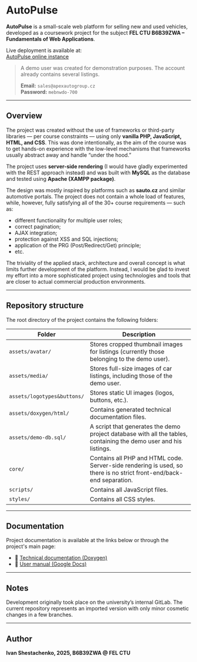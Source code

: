 # AutoPulse

**AutoPulse** is a small-scale web platform for selling new and used vehicles, developed as a coursework project for the subject **FEL CTU B6B39ZWA – Fundamentals of Web Applications**.

Live deployment is available at:  
[AutoPulse online instance](https://zwa.toad.cz/~shestiva/autopulse/core/index.php)

> A demo user was created for demonstration purposes. The account already contains several listings.
> 
> **Email:** `sales@apexautogroup.cz`  
> **Password:** `mebnwdo-700`

---

## Overview

The project was created without the use of frameworks or third-party libraries — per course constraints — using only **vanilla PHP, JavaScript, HTML, and CSS**. This was done intentionally, as the aim of the course was to get hands-on experience with the low-level mechanisms that frameworks usually abstract away and handle “under the hood.”

The project uses **server-side rendering** (I would have gladly experimented with the REST approach instead) and was built with **MySQL** as the database and tested using **Apache (XAMPP package)**.


The design was mostly inspired by platforms such as **sauto.cz** and similar automotive portals. The project does not contain a whole load of features, while, however, fully satisfying all of the 30+ course requirements — such as:

- different functionality for multiple user roles;  
- correct pagination;  
- AJAX integration;  
- protection against XSS and SQL injections;  
- application of the PRG (Post/Redirect/Get) principle;
- etc.

The triviality of the applied stack, architecture and overall concept is what limits further development of the platform. 
Instead, I would be glad to invest my effort into a more sophisticated project using technologies and tools that are closer to actual commercial production environments.

---

## Repository structure

The root directory of the project contains the following folders:

| Folder               | Description |
|----------------------|-------------|
| `assets/avatar/`            | Stores cropped thumbnail images for listings (currently those belonging to the demo user). |
| `assets/media/`             | Stores full-size images of car listings, including those of the demo user. |
| `assets/logotypes&buttons/` | Stores static UI images (logos, buttons, etc.). |
| `assets/doxygen/html/`      | Contains generated technical documentation files. |
| `assets/demo-db.sql/`           | A script that generates the demo project database with all the tables, containing the demo user and his listings. |
| `core/`              | Contains all PHP and HTML code. Server-side rendering is used, so there is no strict front-end/back-end separation. |
| `scripts/`           | Contains all JavaScript files. |
| `styles/`            | Contains all CSS styles. |

---

## Documentation

Project documentation is available at the links below or through the project's main page:

- 📘 [Technical documentation (Doxygen)](https://zwa.toad.cz/~shestiva/autopulse/core/doxygen/html/index.html)  
- 📙 [User manual (Google Docs)](https://docs.google.com/document/d/1STvj4TltSsuezUdh32gKZRyjmus9_iT-h9owhwQnyis/edit?usp=sharing)

---

## Notes

Development originally took place on the university’s internal GitLab. The current repository represents an imported version with only minor cosmetic changes in a few branches.

---

## Author

**Ivan Shestachenko, 2025, B6B39ZWA @ FEL CTU**
